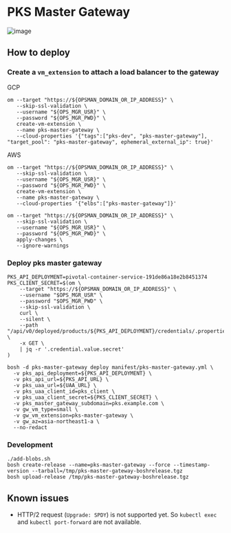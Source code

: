 # PKS Master Gateway

![image](https://user-images.githubusercontent.com/106908/41807601-f0545490-770b-11e8-8b2e-57950fb9aa30.png)

## How to deploy

### Create a `vm_extension` to attach a load balancer to the gateway

GCP
```
om --target "https://${OPSMAN_DOMAIN_OR_IP_ADDRESS}" \
   --skip-ssl-validation \
   --username "${OPS_MGR_USR}" \
   --password "${OPS_MGR_PWD}" \
   create-vm-extension \
   --name pks-master-gateway \
   --cloud-properties '{"tags":["pks-dev", "pks-master-gateway"], "target_pool": "pks-master-gateway", ephemeral_external_ip": true}'
```

AWS
```
om --target "https://${OPSMAN_DOMAIN_OR_IP_ADDRESS}" \
   --skip-ssl-validation \
   --username "${OPS_MGR_USR}" \
   --password "${OPS_MGR_PWD}" \
   create-vm-extension \
   --name pks-master-gateway \
   --cloud-properties '{"elbs":["pks-master-gateway"]}'
```

```
om --target "https://${OPSMAN_DOMAIN_OR_IP_ADDRESS}" \
   --skip-ssl-validation \
   --username "${OPS_MGR_USR}" \
   --password "${OPS_MGR_PWD}" \
   apply-changes \
   --ignore-warnings
```

### Deploy pks master gateway

```
PKS_API_DEPLOYMENT=pivotal-container-service-191de86a18e2b8451374
PKS_CLIENT_SECRET=$(om \
    --target "https://${OPSMAN_DOMAIN_OR_IP_ADDRESS}" \
    --username "$OPS_MGR_USR" \
    --password "$OPS_MGR_PWD" \
    --skip-ssl-validation \
    curl \
    --silent \
    --path "/api/v0/deployed/products/${PKS_API_DEPLOYMENT}/credentials/.properties.pks_api_uaa_client" \
    -x GET \
    | jq -r '.credential.value.secret'
)
```

```
bosh -d pks-master-gateway deploy manifest/pks-master-gateway.yml \
  -v pks_api_deployment=${PKS_API_DEPLOYMENT} \
  -v pks_api_url=${PKS_API_URL} \
  -v pks_uaa_url=${UAA_URL} \
  -v pks_uaa_client_id=pks_client \
  -v pks_uaa_client_secret=${PKS_CLIENT_SECRET} \
  -v pks_master_gateway_subdomain=pks.example.com \
  -v gw_vm_type=small \
  -v gw_vm_extension=pks-master-gateway \
  -v gw_az=asia-northeast1-a \
  --no-redact
```

### Development

```
./add-blobs.sh
bosh create-release --name=pks-master-gateway --force --timestamp-version --tarball=/tmp/pks-master-gateway-boshrelease.tgz
bosh upload-release /tmp/pks-master-gateway-boshrelease.tgz
```

## Known issues

* HTTP/2 request (`Upgrade: SPDY`) is not supported yet. So `kubectl exec` and `kubectl port-forward` are not available.